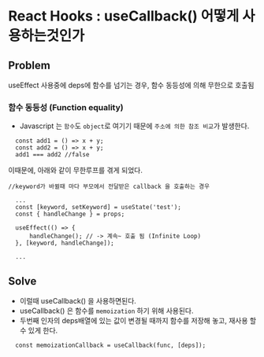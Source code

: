 # React Hooks : useCallback() 어떻게 사용하는것인가


## Problem
useEffect 사용중에 deps에 함수를 넘기는 경우, 함수 동등성에 의해 무한으로 호출됨

### 함수 동등성 (Function equality)
- Javascript 는 `함수`도 `object`로 여기기 때문에 `주소에 의한 참조 비교`가 발생한다. 
```
  const add1 = () => x + y;
  const add2 = () => x + y;
  add1 === add2 //false
```

이때문에, 아래와 같이 무한루프를 겪게 되었다. 
```
//keyword가 바뀔때 마다 부모에서 전달받은 callback 을 호출하는 경우 

  ...
  const [keyword, setKeyword] = useState('test');
  const { handleChange } = props;

  useEffect(() => { 
      handleChange(); // -> 계속~ 호출 됨 (Infinite Loop)
  }, [keyword, handleChange]);
  
  ...
```

## Solve
- 이럴때 useCallback() 을 사용하면된다.
- useCallback() 은 함수를 `memoization` 하기 위해 사용된다.
- 두번째 인자의 deps배열에 있는 값이 변경될 때까지 함수를 저장해 놓고, 재사용 할 수 있게 한다.

``` 
  const memoizationCallback = useCallback(func, [deps]);
```
